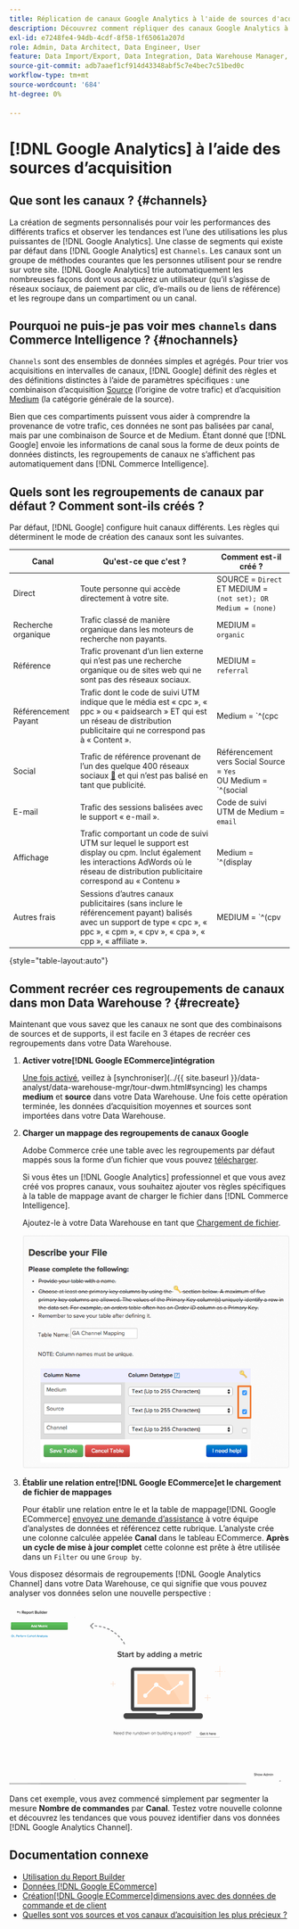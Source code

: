 ```yaml
---
title: Réplication de canaux Google Analytics à l'aide de sources d'acquisition
description: Découvrez comment répliquer des canaux Google Analytics à l’aide de sources d’acquisition.
exl-id: e7248fe4-94db-4cdf-8f58-1f65061a207d
role: Admin, Data Architect, Data Engineer, User
feature: Data Import/Export, Data Integration, Data Warehouse Manager, Commerce Tables
source-git-commit: adb7aaef1cf914d43348abf5c7e4bec7c51bed0c
workflow-type: tm+mt
source-wordcount: '684'
ht-degree: 0%

---
```


# [!DNL Google Analytics] à l’aide des sources d’acquisition

## Que sont les canaux ? {#channels}

La création de segments personnalisés pour voir les performances des différents trafics et observer les tendances est l’une des utilisations les plus puissantes de [!DNL Google Analytics]. Une classe de segments qui existe par défaut dans [!DNL Google Analytics] est `Channels`. Les canaux sont un groupe de méthodes courantes que les personnes utilisent pour se rendre sur votre site.  [!DNL Google Analytics] trie automatiquement les nombreuses façons dont vous acquérez un utilisateur (qu’il s’agisse de réseaux sociaux, de paiement par clic, d’e-mails ou de liens de référence) et les regroupe dans un compartiment ou un canal.

## Pourquoi ne puis-je pas voir mes `channels` dans Commerce Intelligence ? {#nochannels}

`Channels` sont des ensembles de données simples et agrégés. Pour trier vos acquisitions en intervalles de canaux, [!DNL Google] définit des règles et des définitions distinctes à l’aide de paramètres spécifiques : une combinaison d’acquisition [Source](https://support.google.com/analytics/answer/1033173?hl=en) (l’origine de votre trafic) et d’acquisition [Medium](https://support.google.com/analytics/answer/6099206?hl=en) (la catégorie générale de la source).

Bien que ces compartiments puissent vous aider à comprendre la provenance de votre trafic, ces données ne sont pas balisées par canal, mais par une combinaison de Source et de Medium. Étant donné que [!DNL Google] envoie les informations de canal sous la forme de deux points de données distincts, les regroupements de canaux ne s’affichent pas automatiquement dans [!DNL Commerce Intelligence].

## Quels sont les regroupements de canaux par défaut ? Comment sont-ils créés ?

Par défaut, [!DNL Google] configure huit canaux différents. Les règles qui déterminent le mode de création des canaux sont les suivantes.

| **Canal** | **Qu&#39;est-ce que c&#39;est ?** | **Comment est-il créé ?** |
|---|---|---|
| Direct | Toute personne qui accède directement à votre site. | SOURCE = `Direct`<br> ET MEDIUM = `(not set); OR Medium = (none)` |
| Recherche organique | Trafic classé de manière organique dans les moteurs de recherche non payants. | MEDIUM = `organic` |
| Référence | Trafic provenant d’un lien externe qui n’est pas une recherche organique ou de sites web qui ne sont pas des réseaux sociaux. | MEDIUM = `referral` |
| Référencement Payant | Trafic dont le code de suivi UTM indique que le média est « cpc », « ppc » ou « paidsearch » ET qui est un réseau de distribution publicitaire qui ne correspond pas à « Content ». | Medium = `^(cpc|ppc|paidsearch)$`<br>AND Ad Distribution Network ≠ `Content` |
| Social | Trafic de référence provenant de l’un des quelque 400 réseaux sociaux [&#128279;](https://www.annielytics.com/blog/analytics/sites-google-analytics-includes-in-social-reports/) et qui n’est pas balisé en tant que publicité. | Référencement vers Social Source = `Yes`<br>OU Medium = `^(social|social-network|social-media|sm|social network|social media)$` |
| E-mail | Trafic des sessions balisées avec le support « e-mail ». | Code de suivi UTM de Medium = `email` |
| Affichage | Trafic comportant un code de suivi UTM sur lequel le support est display ou cpm. Inclut également les interactions AdWords où le réseau de distribution publicitaire correspond au « Contenu » | Medium = `^(display|cpm|banner)$`<br>OU réseau de distribution publicitaire = `Content`<br>ET format publicitaire ≠ `Text` |
| Autres frais | Sessions d’autres canaux publicitaires (sans inclure le référencement payant) balisés avec un support de type « cpc », « ppc », « cpm », « cpv », « cpa », « cpp », « affiliate ». | MEDIUM = `^(cpv|cpa|cpp|content-text)$` |

{style="table-layout:auto"}

## Comment recréer ces regroupements de canaux dans mon Data Warehouse ? {#recreate}

Maintenant que vous savez que les canaux ne sont que des combinaisons de sources et de supports, il est facile en 3 étapes de recréer ces regroupements dans votre Data Warehouse.

1. **Activer votre[!DNL Google ECommerce]intégration**

   [Une fois activé](../importing-data/integrations/google-ecommerce.md), veillez à [synchroniser]&#x200B;(../{{ site.baseurl }}/data-analyst/data-warehouse-mgr/tour-dwm.html#syncing) les champs **medium** et **source** dans votre Data Warehouse. Une fois cette opération terminée, les données d’acquisition moyennes et sources sont importées dans votre Data Warehouse.

1. **Charger un mappage des regroupements de canaux Google**

   Adobe Commerce crée une table avec les regroupements par défaut mappés sous la forme d’un fichier que vous pouvez [télécharger](../../assets/ga-channel-mapping.csv).

   Si vous êtes un [!DNL Google Analytics] professionnel et que vous avez créé vos propres canaux, vous souhaitez ajouter vos règles spécifiques à la table de mappage avant de charger le fichier dans [!DNL Commerce Intelligence].

   Ajoutez-le à votre Data Warehouse en tant que [Chargement de fichier](../importing-data/connecting-data/using-file-uploader.md).

   ![](../../assets/Setting_Primary_Keys.png)

1. **Établir une relation entre[!DNL Google ECommerce]et le chargement de fichier de mappages**

   Pour établir une relation entre le et la table de mappage[!DNL Google ECommerce] [envoyez une demande d’assistance](../../guide-overview.md#Submitting-a-Support-Ticket) à votre équipe d’analystes de données et référencez cette rubrique. L’analyste crée une colonne calculée appelée **Canal** dans le tableau ECommerce. **Après un cycle de mise à jour complet** cette colonne est prête à être utilisée dans un `Filter` ou une `Group by`.

Vous disposez désormais de regroupements [!DNL Google Analytics Channel] dans votre Data Warehouse, ce qui signifie que vous pouvez analyser vos données selon une nouvelle perspective :

![Segmentation de la mesure Nombre de commandes par canal](../../assets/GA_Channel_Gif.gif)

Dans cet exemple, vous avez commencé simplement par segmenter la mesure **Nombre de commandes** par **Canal**. Testez votre nouvelle colonne et découvrez les tendances que vous pouvez identifier dans vos données [!DNL Google Analytics Channel].

## Documentation connexe

* [Utilisation du Report Builder](../../tutorials/using-visual-report-builder.md)
* [Données [!DNL Google ECommerce]](../importing-data/integrations/google-ecommerce-data.md)
* [Création[!DNL Google ECommerce]dimensions avec des données de commande et de client](../data-warehouse-mgr/bldg-google-ecomm-dim.md)
* [Quelles sont vos sources et vos canaux d’acquisition les plus précieux ?](../analysis/most-value-source-channel.md)
